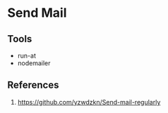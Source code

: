 # Send Mail

## Tools

- run-at
- nodemailer

## References

1. https://github.com/yzwdzkn/Send-mail-regularly
